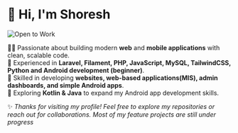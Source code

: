 # 👋 Hi, I'm Shoresh

![Open to Work](https://img.shields.io/badge/Open%20to-Work-brightgreen?style=for-the-badge)

👨‍💻 Passionate about building modern **web** and **mobile applications** with clean, scalable code.  
🔧 Experienced in **Laravel, Filament, PHP, JavaScript, MySQL, TailwindCSS, Python and Android development (beginner)**.  
📂 Skilled in developing **websites, web-based applications(MIS), admin dashboards, and simple Android apps**.  
📱 Exploring **Kotlin & Java** to expand my Android app development skills.  

✨ *Thanks for visiting my profile! Feel free to explore my repositories or reach out for collaborations. Most of my feature projects are still under progress*  
